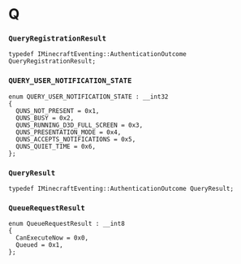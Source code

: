 # Q
### `QueryRegistrationResult`
```
typedef IMinecraftEventing::AuthenticationOutcome QueryRegistrationResult;

```

### `QUERY_USER_NOTIFICATION_STATE`
```
enum QUERY_USER_NOTIFICATION_STATE : __int32
{
  QUNS_NOT_PRESENT = 0x1,
  QUNS_BUSY = 0x2,
  QUNS_RUNNING_D3D_FULL_SCREEN = 0x3,
  QUNS_PRESENTATION_MODE = 0x4,
  QUNS_ACCEPTS_NOTIFICATIONS = 0x5,
  QUNS_QUIET_TIME = 0x6,
};

```

### `QueryResult`
```
typedef IMinecraftEventing::AuthenticationOutcome QueryResult;

```

### `QueueRequestResult`
```
enum QueueRequestResult : __int8
{
  CanExecuteNow = 0x0,
  Queued = 0x1,
};

```

